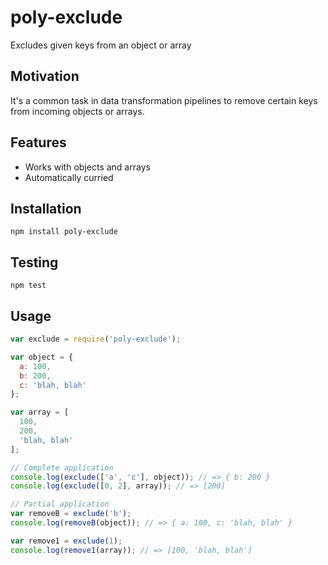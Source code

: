 # poly-exclude
Excludes given keys from an object or array

## Motivation
It's a common task in data transformation pipelines to remove certain keys from incoming objects or arrays.

## Features
- Works with objects and arrays
- Automatically curried

## Installation

```
npm install poly-exclude
```

## Testing
```
npm test
```

## Usage

```javascript
var exclude = require('poly-exclude');

var object = {
  a: 100,
  b: 200,
  c: 'blah, blah'
};

var array = [
  100,
  200,
  'blah, blah'
];

// Complete application
console.log(exclude(['a', 'c'], object)); // => { b: 200 }
console.log(exclude([0, 2], array)); // => [200]

// Partial application
var removeB = exclude('b');
console.log(removeB(object)); // => { a: 100, c: 'blah, blah' }

var remove1 = exclude(1);
console.log(remove1(array)); // => [100, 'blah, blah']
```
